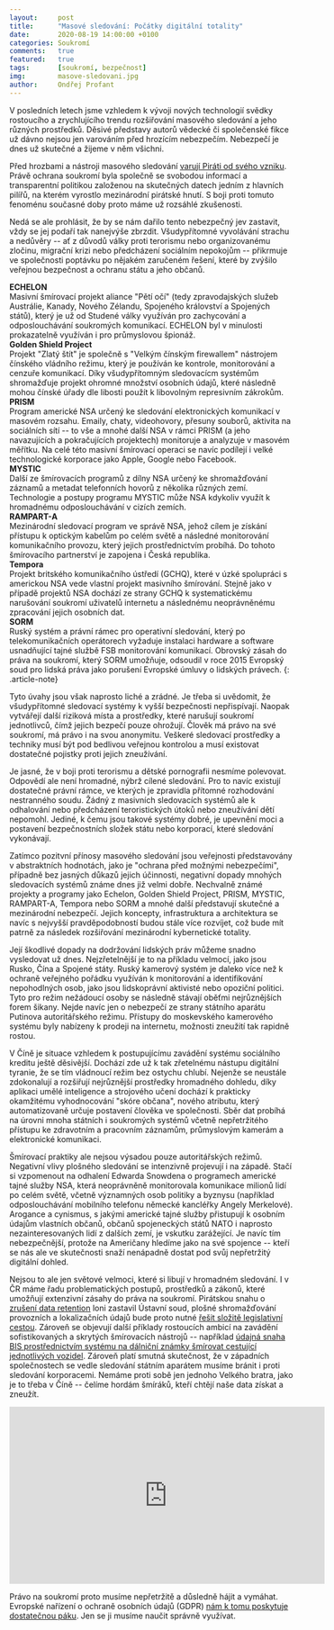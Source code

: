 ```yaml
---
layout:     post
title:      "Masové sledování: Počátky digitální totality"
date:       2020-08-19 14:00:00 +0100
categories: Soukromí
comments:   true
featured:   true
tags:       [soukromí, bezpečnost]
img:        masove-sledovani.jpg
author:     Ondřej Profant
---
```


V posledních letech jsme vzhledem k vývoji nových technologií svědky rostoucího a zrychlujícího trendu rozšiřování masového sledování a jeho různých prostředků. Děsivé představy autorů vědecké či společenské fikce už dávno nejsou jen varováním před hrozícím nebezpečím. Nebezpečí je dnes už skutečné a žijeme v něm všichni.

<!--more-->

Před hrozbami a nástroji masového sledování [varují Piráti od svého vzniku](https://www.pirati.cz/program/dlouhodoby/soukromi/). Právě ochrana soukromí byla společně se svobodou informací a transparentní politikou založenou na skutečných datech jedním z hlavních pilířů, na kterém vyrostlo mezinárodní pirátské hnutí. S boji proti tomuto fenoménu současné doby proto máme už rozsáhlé zkušenosti.

Nedá se ale prohlásit, že by se nám dařilo tento nebezpečný jev zastavit, vždy se jej podaří tak nanejvýše zbrzdit. Všudypřítomné vyvolávání strachu a nedůvěry -- ať z důvodů války proti terorismu nebo organizovanému zločinu, migrační krizi nebo předcházení sociálním nepokojům -- přikrmuje ve společnosti poptávku po nějakém zaručeném řešení, které by zvýšilo veřejnou bezpečnost a ochranu státu a jeho občanů.

**ECHELON**  
Masivní šmírovací projekt aliance "Pětí očí" (tedy zpravodajských služeb Austrálie, Kanady, Nového Zélandu, Spojeného království a Spojených států), který je už od Studené války využíván pro zachycování a odposlouchávání soukromých komunikací. ECHELON byl v minulosti prokazatelně využíván i pro průmyslovou špionáž.  
**Golden Shield Project**  
Projekt "Zlatý štít" je společně s "Velkým čínským firewallem" nástrojem čínského vládního režimu, který je používán ke kontrole, monitorování a cenzuře komunikací. Díky všudypřítomným sledovacícm systémům shromažďuje projekt ohromné množství osobních údajů, které následně mohou čínské úřady dle libosti použít k libovolným represivním zákrokům.  
**PRISM**  
Program americké NSA určený ke sledování elektronických komunikací v masovém rozsahu. Emaily, chaty, videohovory, přesuny souborů, aktivita na sociálních sítí -- to vše a mnohé další NSA v rámci PRISM (a jeho navazujících a pokračujících projektech) monitoruje a analyzuje v masovém měřítku. Na celé této masivní šmírovací operaci se navíc podílejí i velké technologické korporace jako Apple, Google nebo Facebook.  
**MYSTIC**  
Další ze šmírovacích programů z dílny NSA určený ke shromažďování záznamů a metadat telefonních hovorů z několika různých zemí. Technologie a postupy programu MYSTIC může NSA kdykoliv využít k hromadnému odposlouchávání v cizích zemích.  
**RAMPART-A**  
Mezinárodní sledovací program ve správě NSA, jehož cílem je získání přístupu k optickým kabelům po celém světě a následné monitorování komunikačního provozu, který jejich prostřednictvím probíhá. Do tohoto šmírovacího partnerství je zapojena i Česká republika.  
**Tempora**  
Projekt britského komunikačního ústředí (GCHQ), které v úzké spolupráci s americkou NSA vede vlastní projekt masivního šmírování. Stejně jako v případě projektů NSA dochází ze strany GCHQ k systematickému narušování soukromí uživatelů internetu a následnému neoprávněnému zpracování jejich osobních dat.  
**SORM**  
Ruský systém a právní rámec pro operativní sledování, který po telekomunikačních operátorech vyžaduje instalaci hardware a software usnadňující tajné službě FSB monitorování komunikací. Obrovský zásah do práva na soukromí, který SORM umožňuje, odsoudil v roce 2015 Evropský soud pro lidská práva jako porušení Evropské úmluvy o lidských právech.
{: .article-note}

Tyto úvahy jsou však naprosto liché a zrádné. Je třeba si uvědomit, že všudypřítomné sledovací systémy k vyšší bezpečnosti nepřispívají. Naopak vytvářejí další riziková místa a prostředky, které narušují soukromí jednotlivců, čímž jejich bezpečí pouze ohrožují. Člověk má právo na své soukromí, má právo i na svou anonymitu. Veškeré sledovací prostředky a techniky musí být pod bedlivou veřejnou kontrolou a musí existovat dostatečné pojistky proti jejich zneužívání.

Je jasné, že v boji proti terorismu a dětské pornografii nesmíme polevovat. Odpovědí ale není hromadné, nýbrž cílené sledování. Pro to navíc existují dostatečné právní rámce, ve kterých je zpravidla přítomné rozhodování nestranného soudu. Žádný z masivních sledovacích systémů ale k odhalování nebo předcházení teroristických útoků nebo zneužívání dětí nepomohl. Jediné, k čemu jsou takové systémy dobré, je upevnění moci a postavení bezpečnostních složek státu nebo korporací, které sledování vykonávají.

Zatímco pozitvní přínosy masového sledování jsou veřejnosti představovány v abstraktních hodnotách, jako je "ochrana před možnými nebezpečími", případně bez jasných důkazů jejich účinnosti, negativní dopady mnohých sledovacích systémů známe dnes již velmi dobře. Nechvalně známé projekty a programy jako Echelon, Golden Shield Project, PRISM, MYSTIC, RAMPART-A, Tempora nebo SORM a mnohé další představují skutečné a mezinárodní nebezpečí. Jejich koncepty, infrastruktura a architektura se navíc s nejvyšší pravděpodobností budou stále více rozvíjet, což bude mít patrně za následek rozšiřování mezinárodní kybernetické totality.

Její škodlivé dopady na dodržování lidských práv můžeme snadno vysledovat už dnes. Nejzřetelnější je to na příkladu velmocí, jako jsou Rusko, Čína a Spojené státy. Ruský kamerový systém je daleko více než k ochraně veřejného pořádku využíván k monitorování a identifikování nepohodlných osob, jako jsou lidskoprávní aktivisté nebo opoziční politici. Tyto pro režim nežádoucí osoby se následně stávají oběťmi nejrůznějších forem šikany. Nejde navíc jen o nebezpečí ze strany státního aparátu Putinova autoritářského režimu. Přístupy do moskevského kamerového systému byly nabízeny k prodeji na internetu, možnosti zneužití tak rapidně rostou.

V Číně je situace vzhledem k postupujícímu zavádění systému sociálního kreditu ještě děsivější. Dochází zde už k tak zřetelnému nástupu digitální tyranie, že se tím vládnoucí režim bez ostychu chlubí. Nejenže se neustále zdokonalují a rozšiřují nejrůznější prostředky hromadného dohledu, díky aplikaci umělé inteligence a strojového učení dochází k prakticky okamžitému vyhodnocování "skóre občana", nového atributu, který automatizovaně určuje postavení člověka ve společnosti. Sběr dat probíhá na úrovni mnoha státních i soukromých systémů včetně nepřetržitého přístupu ke zdravotním a pracovním záznamům, průmyslovým kamerám a elektronické komunikaci.

Šmírovací praktiky ale nejsou výsadou pouze autoritářských režimů. Negativní vlivy plošného sledování se intenzivně projevují i na západě. Stačí si vzpomenout na odhalení Edwarda Snowdena o programech americké tajné služby NSA, která neoprávněně monitorovala komunikace milionů lidí po celém světě, včetně významných osob politiky a byznysu (například odposlouchávání mobilního telefonu německé kancléřky Angely Merkelové). Arogance a cynismus, s jakými americké tajné služby přistupují k osobním údajům vlastních občanů, občanů spojeneckých států NATO i naprosto nezainteresovaných lidí z dalších zemí, je vskutku zarážející. Je navíc tím nebezpečnější, protože na Američany hledíme jako na své spojence -- kteří se nás ale ve skutečnosti snaží nenápadně dostat pod svůj nepřetržitý digitální dohled.

Nejsou to ale jen světové velmoci, které si libují v hromadném sledování. I v ČR máme řadu problematických postupů, prostředků a zákonů, které umožňují extenzivní zásahy do práva na soukromí. Pirátskou snahu o [zrušení data retention](https://www.pirati.cz/tiskove-zpravy/zustava-data-retention.html) loni zastavil Ústavní soud, plošné shromažďování provozních a lokalizačních údajů bude proto nutné [řešit složitě legislativní cestou](https://www.pirati.cz/tiskove-zpravy/ferjencik-smirovani-budeme-resit-legislativni-cestou.html). Zároveň se objevují další příklady rostoucích ambicí na zavádění sofistikovaných a skrytých šmírovacích nástrojů -- například [údajná snaha BIS prostřednictvím systému na dálniční známky šmírovat cestující jednotlivých vozidel](https://www.pirati.cz/tiskove-zpravy/plosne-sledovani-aut-v-tendru-na-znamky.html). Zároveň platí smutná skutečnost, že v západních společnostech se vedle sledování státním aparátem musíme bránit i proti sledování korporacemi. Nemáme proti sobě jen jednoho Velkého bratra, jako je to třeba v Číně -- čelíme hordám šmíráků, kteří chtějí naše data získat a zneužít.

<iframe width="560" height="315" src="https://www.youtube-nocookie.com/embed/aKccSm8jRhA?controls=0" frameborder="0" allow="accelerometer; autoplay; clipboard-write; encrypted-media; gyroscope; picture-in-picture" allowfullscreen></iframe>

Právo na soukromí proto musíme nepřetržitě a důsledně hájit a vymáhat. Evropské nařízení o ochraně osobních údajů (GDPR) [nám k tomu poskytuje dostatečnou páku](https://www.profant.eu/2019/prinos-gdpr.html). Jen se ji musíme naučit správně využívat.
